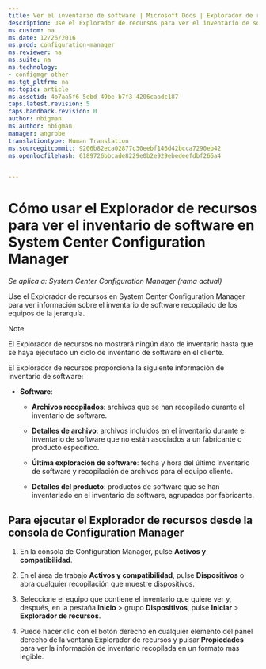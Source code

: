 ```yaml
---
title: Ver el inventario de software | Microsoft Docs | Explorador de recursos
description: Use el Explorador de recursos para ver el inventario de software en System Center Configuration Manager.
ms.custom: na
ms.date: 12/26/2016
ms.prod: configuration-manager
ms.reviewer: na
ms.suite: na
ms.technology:
- configmgr-other
ms.tgt_pltfrm: na
ms.topic: article
ms.assetid: 4b7aa5f6-5ebd-49be-b7f3-4206caadc187
caps.latest.revision: 5
caps.handback.revision: 0
author: nbigman
ms.author: nbigman
manager: angrobe
translationtype: Human Translation
ms.sourcegitcommit: 9206b82eca02877c30eebf146d42bcca7290eb42
ms.openlocfilehash: 6189726bbcade8229e0b2e929ebedeefdbf266a4


---
```

# <a name="how-to-use-resource-explorer-to-view-software-inventory-in-system-center-configuration-manager"></a>Cómo usar el Explorador de recursos para ver el inventario de software en System Center Configuration Manager

*Se aplica a: System Center Configuration Manager (rama actual)*

Use el Explorador de recursos en System Center Configuration Manager para ver información sobre el inventario de software recopilado de los equipos de la jerarquía.  

> [!NOTE]  
>  El Explorador de recursos no mostrará ningún dato de inventario hasta que se haya ejecutado un ciclo de inventario de software en el cliente.  

 El Explorador de recursos proporciona la siguiente información de inventario de software:  

-   **Software**:  

    -   **Archivos recopilados**: archivos que se han recopilado durante el inventario de software.  

    -   **Detalles de archivo**: archivos incluidos en el inventario durante el inventario de software que no están asociados a un fabricante o producto específico.  

    -   **Última exploración de software**: fecha y hora del último inventario de software y recopilación de archivos para el equipo cliente.  

    -   **Detalles del producto**: productos de software que se han inventariado en el inventario de software, agrupados por fabricante.  

## <a name="to-run-resource-explorer-from-the-configuration-manager-console"></a>Para ejecutar el Explorador de recursos desde la consola de Configuration Manager  

1.  En la consola de Configuration Manager, pulse **Activos y compatibilidad**.

2.  En el área de trabajo **Activos y compatibilidad**, pulse **Dispositivos** o abra cualquier recopilación que muestre dispositivos.  

3.  Seleccione el equipo que contiene el inventario que quiere ver y, después, en la pestaña **Inicio** > grupo **Dispositivos**, pulse **Iniciar** > **Explorador de recursos**.

4.  Puede hacer clic con el botón derecho en cualquier elemento del panel derecho de la ventana Explorador de recursos y pulsar **Propiedades** para ver la información de inventario recopilada en un formato más legible.  
 



<!--HONumber=Dec16_HO5-->


